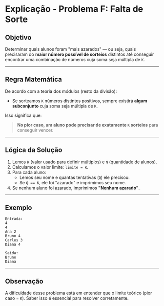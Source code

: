 # Explicação - Problema F: Falta de Sorte

## Objetivo
Determinar quais alunos foram "mais azarados" — ou seja, quais precisaram do **maior número possível de sorteios** distintos até conseguir encontrar uma combinação de números cuja soma seja múltipla de `K`.

---

## Regra Matemática
De acordo com a teoria dos módulos (resto da divisão):
- Se sorteamos `K` números distintos positivos, sempre existirá **algum subconjunto** cuja soma seja múltipla de `K`.

Isso significa que:
> **No pior caso, um aluno pode precisar de exatamente `K` sorteios** para conseguir vencer.

---

## Lógica da Solução
1. Lemos `K` (valor usado para definir múltiplos) e `N` (quantidade de alunos).
2. Calculamos o valor limite: `limite = K`.
3. Para cada aluno:
   - Lemos seu nome e quantas tentativas (`Q`) ele precisou.
   - Se `Q == K`, ele foi "azarado" e imprimimos seu nome.
4. Se nenhum aluno foi azarado, imprimimos **"Nenhum azarado"**.

---

## Exemplo
```
Entrada:
4
4
Ana 2
Bruno 4
Carlos 3
Diana 4

Saída:
Bruno
Diana
```

---

## Observação
A dificuldade desse problema está em entender que o limite teórico (pior caso = `K`). Saber isso é essencial para resolver corretamente.
